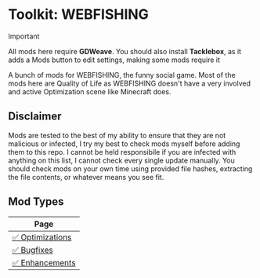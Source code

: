 # Toolkit: WEBFISHING
> [!IMPORTANT]  
> All mods here require **GDWeave**. You should also install **Tacklebox**, as it adds a Mods button to edit settings, making some mods require it

A bunch of mods for WEBFISHING, the funny social game. Most of the mods here are Quality of Life as WEBFISHING doesn't have a very involved and active Optimization scene like Minecraft does.

## Disclaimer
Mods are tested to the best of my ability to ensure that they are not malicious or infected, I try my best to check mods myself before adding them to this repo. I cannot be held responsibile if you are infected with anything on this list, I cannot check every single update manually. You should check mods on your own time using provided file hashes, extracting the file contents, or whatever means you see fit.  

## Mod Types

| Page |
| --- |
| [✅ Optimizations](mods/optimization.md) | Mods that make the game run better |
| [✅ Bugfixes](mods/fixes.md) | Mods that fix bugs |
| [✅ Enhancements](mods/enhancements.md) | General enhancements |